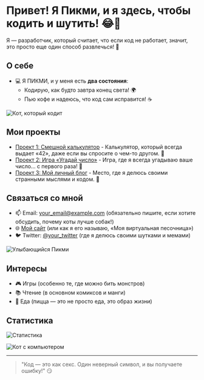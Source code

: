 # Привет! Я Пикми, и я здесь, чтобы кодить и шутить! 😂👾

Я — разработчик, который считает, что если код не работает, значит, это просто еще один способ развлечься! 🎉

## О себе

- 💻 Я ПИКМИ, и у меня есть **два состояния**: 
  - Кодирую, как будто завтра конец света! 🌍
  - Пью кофе и надеюсь, что код сам исправится! ☕️

![Кот, который кодит](https://media.giphy.com/media/3o7btMZ3h5V8Yy4d4I/giphy.gif)

## Мои проекты

- [Проект 1: Смешной калькулятор](https://github.com/user/project1) - Калькулятор, который всегда выдает «42», даже если вы спросите о чем-то другом. 🤔
- [Проект 2: Игра «Угадай число»](https://github.com/user/project2) - Игра, где я всегда угадываю ваше число... с первого раза! 🎲
- [Проект 3: Мой личный блог](https://github.com/user/project3) - Место, где я делюсь своими странными мыслями и кодом. 📖

## Связаться со мной

- 📫 Email: your_email@example.com (обязательно пишите, если хотите обсудить, почему коты лучше собак!)
- 🌐 [Мой сайт](https://yourwebsite.com) (или как я его называю, «Моя виртуальная песочница»)
- 🐦 Twitter: [@your_twitter](https://twitter.com/your_twitter) (где я делюсь своими шутками и мемами)

![Улыбающийся Пикми](https://media.giphy.com/media/3o7btMZ3h5V8Yy4d4I/giphy.gif)

## Интересы

- 🎮 Игры (особенно те, где можно бить монстров)
- 📚 Чтение (в основном комиксов и манги)
- 🍕 Еда (пицца — это не просто еда, это образ жизни)

## Статистика

![Статистика](https://github-readme-stats.vercel.app/api?username=your_username&show_icons=true&theme=radical)

![Кот с компьютером](https://media.giphy.com/media/l0Exk8M3dG7G7e0x2/giphy.gif)

---

> "Код — это как секс. Один неверный символ, и вы получаете ошибку!" 😏
